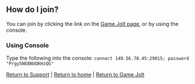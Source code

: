 ## How do I join?
You can join by clicking the link on the [Game Jolt page](https://gamejolt.com/c/TF2), or by using the console.

### Using Console
Type the following into the console: `connect 149.56.78.45:29015; password "Prgy5NEBNUQKHzQG"`

[Return to Support](/tf2-gj/support/) | [Return to home](/tf2-gj/) | [Return to Game Jolt](https://gamejolt.com/c/TF2)
